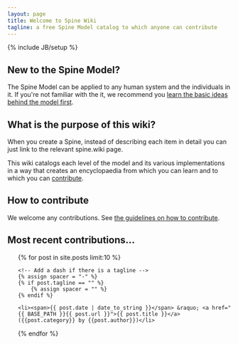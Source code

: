 ```yaml
---
layout: page
title: Welcome to Spine Wiki
tagline: a free Spine Model catalog to which anyone can contribute
---
```

{% include JB/setup %}

## New to the Spine Model?
The Spine Model can be applied to any human system and the individuals in it. If you're not familiar with the it, we recommend you [learn the basic ideas behind the model first](http://spinemodel.info).

## What is the purpose of this wiki?
When you create a Spine, instead of describing each item in detail you can just link to the relevant spine.wiki page.

This wiki catalogs each level of the model and its various implementations in a way that creates an encyclopaedia from which you can learn and to which you can [contribute](/explanation/Contribution).

## How to contribute
We welcome any contributions. See [the guidelines on how to contribute](/explanation/Contribution).

## Most recent contributions...
<ul class="posts">
  {% for post in site.posts limit:10 %}
    
    <!-- Add a dash if there is a tagline -->
    {% assign spacer = "-" %}
    {% if post.tagline == "" %}
        {% assign spacer = "" %}
    {% endif %}
    
    <li><span>{{ post.date | date_to_string }}</span> &raquo; <a href="{{ BASE_PATH }}{{ post.url }}">{{ post.title }}</a> ({{post.category}} by {{post.author}})</li>
  
  {% endfor %}
</ul>

<br>
<br>
<br>
<br>
